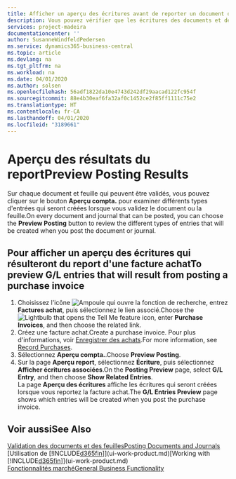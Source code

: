 ```yaml
---
title: Afficher un aperçu des écritures avant de reporter un document ou un journal | Microsoft Docs
description: Vous pouvez vérifier que les écritures des documents et des journaux sont correctes avant de les reporter dans le grand livre.
services: project-madeira
documentationcenter: ''
author: SusanneWindfeldPedersen
ms.service: dynamics365-business-central
ms.topic: article
ms.devlang: na
ms.tgt_pltfrm: na
ms.workload: na
ms.date: 04/01/2020
ms.author: solsen
ms.openlocfilehash: 56adf1822da10e4743d242df29aacad122fc954f
ms.sourcegitcommit: 88e4b30eaf6fa32af0c1452ce2f85ff1111c75e2
ms.translationtype: HT
ms.contentlocale: fr-CA
ms.lasthandoff: 04/01/2020
ms.locfileid: "3189661"
---
```

# <a name="preview-posting-results"></a><span data-ttu-id="fda23-103">Aperçu des résultats du report</span><span class="sxs-lookup"><span data-stu-id="fda23-103">Preview Posting Results</span></span>
<span data-ttu-id="fda23-104">Sur chaque document et feuille qui peuvent être validés, vous pouvez cliquer sur le bouton **Aperçu compta.** pour examiner différents types d'entrées qui seront créées lorsque vous validez le document ou la feuille.</span><span class="sxs-lookup"><span data-stu-id="fda23-104">On every document and journal that can be posted, you can choose the **Preview Posting** button to review the different types of entries that will be created when you post the document or journal.</span></span>

## <a name="to-preview-gl-entries-that-will-result-from-posting-a-purchase-invoice"></a><span data-ttu-id="fda23-105">Pour afficher un aperçu des écritures qui résulteront du report d'une facture achat</span><span class="sxs-lookup"><span data-stu-id="fda23-105">To preview G/L entries that will result from posting a purchase invoice</span></span>
1. <span data-ttu-id="fda23-106">Choisissez l'icône ![Ampoule qui ouvre la fonction de recherche](media/ui-search/search_small.png "Dites-moi ce que vous voulez faire"), entrez **Factures achat**, puis sélectionnez le lien associé.</span><span class="sxs-lookup"><span data-stu-id="fda23-106">Choose the ![Lightbulb that opens the Tell Me feature](media/ui-search/search_small.png "Tell me what you want to do") icon, enter **Purchase Invoices**, and then choose the related link.</span></span>
2. <span data-ttu-id="fda23-107">Créez une facture achat.</span><span class="sxs-lookup"><span data-stu-id="fda23-107">Create a purchase invoice.</span></span> <span data-ttu-id="fda23-108">Pour plus d'informations, voir [Enregistrer des achats](purchasing-how-record-purchases.md).</span><span class="sxs-lookup"><span data-stu-id="fda23-108">For more information, see [Record Purchases](purchasing-how-record-purchases.md).</span></span>
3. <span data-ttu-id="fda23-109">Sélectionnez **Aperçu compta.**.</span><span class="sxs-lookup"><span data-stu-id="fda23-109">Choose **Preview Posting**.</span></span>
4. <span data-ttu-id="fda23-110">Sur la page **Aperçu report**, sélectionnez **Écriture**, puis sélectionnez **Afficher écritures associées**.</span><span class="sxs-lookup"><span data-stu-id="fda23-110">On the **Posting Preview** page, select **G/L Entry**, and then choose **Show Related Entries**.</span></span>  
   <span data-ttu-id="fda23-111">La page **Aperçu des écritures** affiche les écritures qui seront créées lorsque vous reportez la facture achat.</span><span class="sxs-lookup"><span data-stu-id="fda23-111">The **G/L Entries Preview** page shows which entries will be created when you post the purchase invoice.</span></span>

## <a name="see-also"></a><span data-ttu-id="fda23-112">Voir aussi</span><span class="sxs-lookup"><span data-stu-id="fda23-112">See Also</span></span>
[<span data-ttu-id="fda23-113">Validation des documents et des feuilles</span><span class="sxs-lookup"><span data-stu-id="fda23-113">Posting Documents and Journals</span></span>](ui-post-documents-journals.md)  
<span data-ttu-id="fda23-114">[Utilisation de [!INCLUDE[d365fin](includes/d365fin_md.md)]](ui-work-product.md)</span><span class="sxs-lookup"><span data-stu-id="fda23-114">[Working with [!INCLUDE[d365fin](includes/d365fin_md.md)]](ui-work-product.md)</span></span>  
[<span data-ttu-id="fda23-115">Fonctionnalités marché</span><span class="sxs-lookup"><span data-stu-id="fda23-115">General Business Functionality</span></span>](ui-across-business-areas.md)
